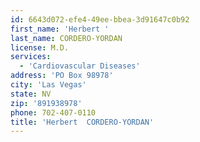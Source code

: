 ```yaml
---
id: 6643d072-efe4-49ee-bbea-3d91647c0b92
first_name: 'Herbert '
last_name: CORDERO-YORDAN
license: M.D.
services:
  - 'Cardiovascular Diseases'
address: 'PO Box 98978'
city: 'Las Vegas'
state: NV
zip: '891938978'
phone: 702-407-0110
title: 'Herbert  CORDERO-YORDAN'
---
```

